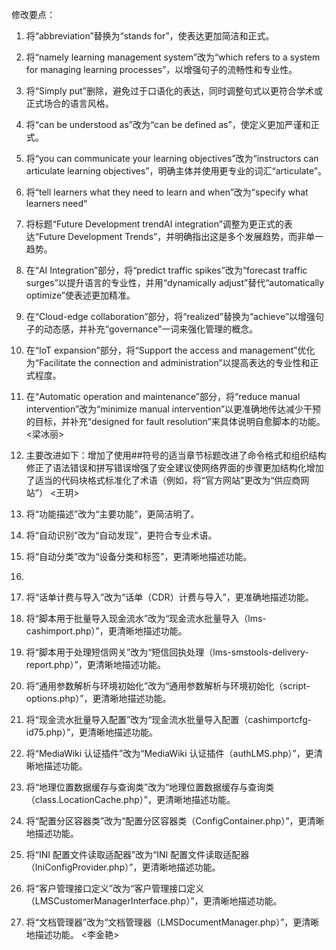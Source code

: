 修改要点：  
1. 将“abbreviation”替换为“stands for”，使表达更加简洁和正式。  
2. 将“namely learning management system”改为“which refers to a system for managing learning processes”，以增强句子的流畅性和专业性。  
3. 将“Simply put”删除，避免过于口语化的表达，同时调整句式以更符合学术或正式场合的语言风格。  
4. 将“can be understood as”改为“can be defined as”，使定义更加严谨和正式。  
5. 将“you can communicate your learning objectives”改为“instructors can articulate learning objectives”，明确主体并使用更专业的词汇“articulate”。  
6. 将“tell learners what they need to learn and when”改为“specify what learners need“
7. 将标题“Future Development trendAI integration”调整为更正式的表达“Future Development Trends”，并明确指出这是多个发展趋势，而非单一趋势。  
8.  在“AI Integration”部分，将“predict traffic spikes”改为“forecast traffic surges”以提升语言的专业性，并用“dynamically adjust”替代“automatically optimize”使表述更加精准。  
9. 在“Cloud-edge collaboration”部分，将“realized”替换为“achieve”以增强句子的动态感，并补充“governance”一词来强化管理的概念。  
10. 在“IoT expansion”部分，将“Support the access and management”优化为“Facilitate the connection and administration”以提高表达的专业性和正式程度。  
11. 在“Automatic operation and maintenance”部分，将“reduce manual intervention”改为“minimize manual intervention”以更准确地传达减少干预的目标，并补充“designed for fault resolution”来具体说明自愈脚本的功能。
<梁冰丽>


12. 主要改进如下：增加了使用##符号的适当章节标题改进了命令格式和组织结构修正了语法错误和拼写错误增强了安全建议使网络界面的步骤更加结构化增加了适当的代码块格式标准化了术语（例如，将“官方网站”更改为“供应商网站”） 
<王玥>

13. 将“功能描述”改为“主要功能”，更简洁明了。
14. 将“自动识别”改为“自动发现”，更符合专业术语。
15. 将“自动分类”改为“设备分类和标签”，更清晰地描述功能。
16. 
17. 将“话单计费与导入”改为“话单（CDR）计费与导入”，更准确地描述功能。
18. 将“脚本用于批量导入现金流水”改为“现金流水批量导入（lms-cashimport.php）”，更清晰地描述功能。
19. 将“脚本用于处理短信网关”改为“短信回执处理（lms-smstools-delivery-report.php）”，更清晰地描述功能。
20. 将“通用参数解析与环境初始化”改为“通用参数解析与环境初始化（script-options.php）”，更清晰地描述功能。
21. 将“现金流水批量导入配置”改为“现金流水批量导入配置（cashimportcfg-id75.php）”，更清晰地描述功能。
22. 将“MediaWiki 认证插件”改为“MediaWiki 认证插件（authLMS.php）”，更清晰地描述功能。
23. 将“地理位置数据缓存与查询类”改为“地理位置数据缓存与查询类（class.LocationCache.php）”，更清晰地描述功能。
24. 将“配置分区容器类”改为“配置分区容器类（ConfigContainer.php）”，更清晰地描述功能。
25. 将“INI 配置文件读取适配器”改为“INI 配置文件读取适配器（IniConfigProvider.php）”，更清晰地描述功能。
26. 将“客户管理接口定义”改为“客户管理接口定义（LMSCustomerManagerInterface.php）”，更清晰地描述功能。
27. 将“文档管理器”改为“文档管理器（LMSDocumentManager.php）”，更清晰地描述功能。
<李金艳>